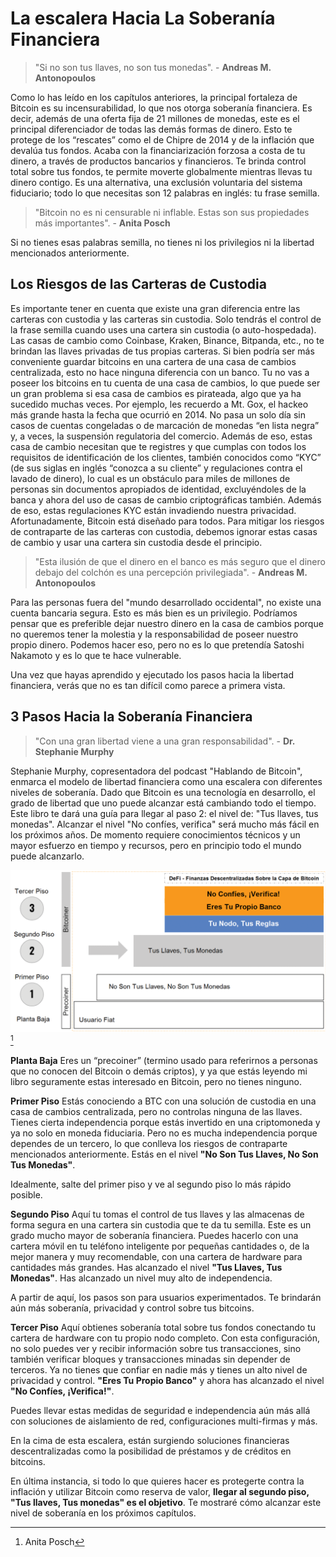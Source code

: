 # La escalera Hacia La Soberanía Financiera

> "Si no son tus llaves, no son tus monedas". - **Andreas M. Antonopoulos**

Como lo has leído en los capítulos anteriores, la principal fortaleza de Bitcoin es su incensurabilidad, lo que nos otorga soberanía financiera. Es decir, además de una oferta fija de 21 millones de monedas, este es el principal diferenciador de todas las demás formas de dinero. Esto te protege de los “rescates” como el de Chipre de 2014 y de la inflación que devalúa tus fondos. Acaba con la financiarización forzosa a costa de tu dinero, a través de productos bancarios y financieros. Te brinda control total sobre tus fondos, te permite moverte globalmente mientras llevas tu dinero contigo. Es una alternativa, una exclusión voluntaria del sistema fiduciario; todo lo que necesitas son 12 palabras en inglés: tu frase semilla.

> "Bitcoin no es ni censurable ni inflable. Estas son sus propiedades más importantes". - **Anita Posch**

Si no tienes esas palabras semilla, no tienes ni los privilegios ni la libertad mencionados anteriormente.

## Los Riesgos de las Carteras de Custodia
Es importante tener en cuenta que existe una gran diferencia entre las carteras con custodia y las carteras sin custodia. Solo tendrás el control de la frase semilla cuando uses una cartera sin custodia (o auto-hospedada). Las casas de cambio como Coinbase, Kraken, Binance, Bitpanda, etc., no te brindan las llaves privadas de tus propias carteras. Si bien podría ser más conveniente guardar bitcoins en una cartera de una casa de cambios centralizada, esto no hace ninguna diferencia con un banco. Tu no vas a poseer los bitcoins en tu cuenta de una casa de cambios, lo que puede ser un gran problema si esa casa de cambios es pirateada, algo que ya ha sucedido muchas veces. Por ejemplo, les recuerdo a Mt. Gox, el hackeo más grande hasta la fecha que ocurrió en 2014. No pasa un solo día sin casos de cuentas congeladas o de marcación de monedas “en lista negra” y, a veces, la suspensión regulatoria del comercio. Además de eso, estas casa de cambio necesitan que te registres y que cumplas con todos los requisitos de identificación de los clientes, también conocidos como “KYC” (de sus siglas en inglés “conozca a su cliente” y regulaciones contra el lavado de dinero), lo cual es un obstáculo para miles de millones de personas sin documentos apropiados de identidad, excluyéndoles de la banca y ahora del uso de casas de cambio criptográficas también. Además de eso, estas regulaciones KYC están invadiendo nuestra privacidad. Afortunadamente, Bitcoin está diseñado para todos. Para mitigar los riesgos de contraparte de las carteras con custodia, debemos ignorar estas casas de cambio y usar una cartera sin custodia desde el principio.

> "Esta ilusión de que el dinero en el banco es más seguro que el dinero debajo del colchón es una percepción privilegiada". - **Andreas M. Antonopoulos**

Para las personas fuera del "mundo desarrollado occidental", no existe una cuenta bancaria segura. Esto es más bien es un privilegio. Podríamos pensar que es preferible dejar nuestro dinero en la casa de cambios porque no queremos tener la molestia y la responsabilidad de poseer nuestro propio dinero. Podemos hacer eso, pero no es lo que pretendía Satoshi Nakamoto y es lo que te hace vulnerable.

Una vez que hayas aprendido y ejecutado los pasos hacia la libertad financiera, verás que no es tan difícil como parece a primera vista.

## 3 Pasos Hacia la Soberanía Financiera

> "Con una gran libertad viene a una gran responsabilidad". - **Dr. Stephanie Murphy**

Stephanie Murphy, copresentadora del podcast "Hablando de Bitcoin", enmarca el modelo de libertad financiera como una escalera con diferentes niveles de soberanía. Dado que Bitcoin es una tecnología en desarrollo, el grado de libertad que uno puede alcanzar está cambiando todo el tiempo. Este libro te dará una guía para llegar al paso 2: el nivel de: "Tus llaves, tus monedas". Alcanzar el nivel "No confíes, verifica" será mucho más fácil en los próximos años. De momento requiere conocimientos técnicos y un mayor esfuerzo en tiempo y recursos, pero en principio todo el mundo puede alcanzarlo.

![3 pasos hacia la soberanía financiera](assets/__staircase-sovereignty-3-steps.png) [^68]

**Planta Baja** Eres un “precoiner” (termino usado para referirnos a personas que no conocen del Bitcoin o demás criptos), y ya que estás leyendo mi libro seguramente estas interesado en Bitcoin, pero no tienes ninguno.

**Primer Piso** Estás conociendo a BTC con una solución de custodia en una casa de cambios centralizada, pero no controlas ninguna de las llaves. Tienes cierta independencia porque estás invertido en una criptomoneda y ya no solo en moneda fiduciaria. Pero no es mucha independencia porque dependes de un tercero, lo que conlleva los riesgos de contraparte mencionados anteriormente. Estás en el nivel **"No Son Tus Llaves, No Son Tus Monedas"**.

Idealmente, salte del primer piso y ve al segundo piso lo más rápido posible.

**Segundo Piso** Aquí tu tomas el control de tus llaves y las almacenas de forma segura en una cartera sin custodia que te da tu semilla. Este es un grado mucho mayor de soberanía financiera. Puedes hacerlo con una cartera móvil en tu teléfono inteligente por pequeñas cantidades o, de la mejor manera y muy recomendable, con una cartera de hardware para cantidades más grandes. Has alcanzado el nivel **"Tus Llaves, Tus Monedas"**. Has alcanzado un nivel muy alto de independencia.

A partir de aquí, los pasos son para usuarios experimentados. Te brindarán aún más soberanía, privacidad y control sobre tus bitcoins.

**Tercer Piso** Aquí obtienes soberanía total sobre tus fondos conectando tu cartera de hardware con tu propio nodo completo. Con esta configuración, no solo puedes ver y recibir información sobre tus transacciones, sino también verificar bloques y transacciones minadas sin depender de terceros. Ya no tienes que confiar en nadie más y tienes un alto nivel de privacidad y control. **"Eres Tu Propio Banco"** y ahora has alcanzado el nivel **"No Confíes, ¡Verifica!"**.

Puedes llevar estas medidas de seguridad e independencia aún más allá con soluciones de aislamiento de red, configuraciones multi-firmas y más.

En la cima de esta escalera, están surgiendo soluciones financieras descentralizadas como la posibilidad de préstamos y de créditos en bitcoins.

En última instancia, si todo lo que quieres hacer es protegerte contra la inflación y utilizar Bitcoin como reserva de valor, **llegar al segundo piso, "Tus llaves, Tus monedas" es el objetivo**. Te mostraré cómo alcanzar este nivel de soberanía en los próximos capítulos.

[^68]: Anita Posch
